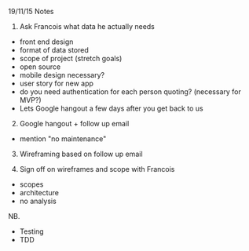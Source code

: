 19/11/15 Notes

1) Ask Francois what data he actually needs 
  - front end design
  - format of data stored
  - scope of project (stretch goals)
  - open source
  - mobile design necessary?
  - user story for new app
  - do you need authentication for each person quoting? (necessary for MVP?)
  - Lets Google hangout a few days after you get back to us

2) Google hangout + follow up email
  - mention "no maintenance"

3) Wireframing based on follow up email

4) Sign off on wireframes and scope with Francois
  - scopes
  - architecture
  - no analysis

NB. 
- Testing
- TDD
